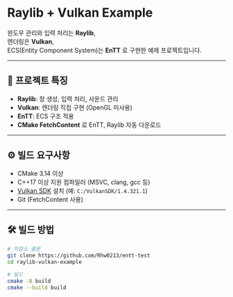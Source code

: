 ﻿# Raylib + Vulkan Example

윈도우 관리와 입력 처리는 **Raylib**,  
렌더링은 **Vulkan**,  
ECS(Entity Component System)는 **EnTT** 로 구현한 예제 프로젝트입니다.  

---

## 📌 프로젝트 특징
- **Raylib**: 창 생성, 입력 처리, 사운드 관리  
- **Vulkan**: 렌더링 직접 구현 (OpenGL 미사용)  
- **EnTT**: ECS 구조 적용  
- **CMake FetchContent** 로 EnTT, Raylib 자동 다운로드  

---

## ⚙️ 빌드 요구사항
- CMake 3.14 이상
- C++17 이상 지원 컴파일러 (MSVC, clang, gcc 등)
- [Vulkan SDK](https://vulkan.lunarg.com/sdk/home) 설치 (예: `C:/VulkanSDK/1.4.321.1`)
- Git (FetchContent 사용)

---

## 🛠️ 빌드 방법
```bash
# 저장소 클론
git clone https://github.com/Rhw0213/entt-test
cd raylib-vulkan-example

# 빌드
cmake -B build
cmake --build build
